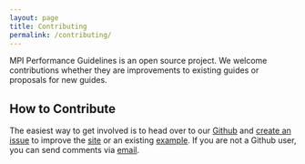 ```yaml
---
layout: page
title: Contributing
permalink: /contributing/
---
```


MPI Performance Guidelines is an open source project. We welcome
contributions whether they are improvements to existing guides or
proposals for new guides.

## How to Contribute

The easiest way to get involved is to head over to our [Github][gh] and
[create an issue][issue] to improve the [site][site] or an existing
[example][ex]. If you are not a Github user, you can send comments via
[email][email].

[gh]: https://github.com/mpi-performance-guidelines
[issue]: https://guides.github.com/features/issues/
[site]: https://github.com/mpi-performance-guidelines/mpi-performance-guidelines.github.io
[ex]: https://github.com/mpi-performance-guidelines/examples
[email]: mailto:raffenet@anl.gov

